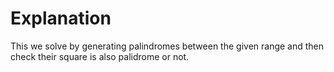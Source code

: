 # Explanation

This we solve by generating palindromes between the given range and then check their square is also palidrome or not.